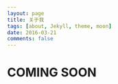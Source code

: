 ```yaml
---
layout: page
title: 关于我
tags: [about, Jekyll, theme, moon]
date: 2016-03-21
comments: false
---
```

    
# COMING SOON